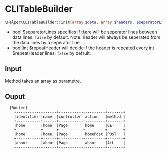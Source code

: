# CLITableBuilder

``` php
\Helper\CLITableBuilder::init(array $data, array $headers, $separatorLines = false, $repeatHeader = false) : String
```

* bool $separatorLines specifies if there will be seperator lines between data lines. ```false``` by default.
Note: Header will always be seperated from the data lines by a seperator line 
* bool|int $repeatHeader will decide if the header is repeated every int $repeatHeader lines. ```false``` by default.

## Input
Method takes an array as parametre.


## Ouput

```
  [Router]
    +-----------+------+-----------+---------+-------+
    |identifier |name  |controller |action   |method |
    +-----------+------+-----------+---------+-------+
    |home       |home  |Page       |home     |GET    |
    +-----------+------+-----------+---------+-------+
    |home       |home  |Page       |homePost |POST   |
    +-----------+------+-----------+---------+-------+
    |about      |about |Page       |about    |ALL    |
    +-----------+------+-----------+---------+-------+
```

